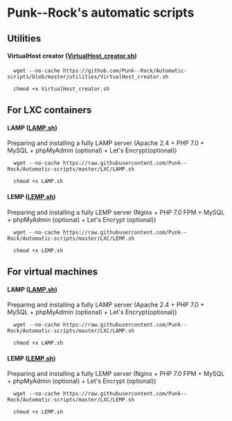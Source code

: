 # Punk--Rock's automatic scripts

## Utilities

#### VirtualHost creator ([VirtualHost_creator.sh](https://github.com/Punk--Rock/Automatic-scripts/blob/master/utilities/VirtualHost_creator.sh))

```shell
  wget --no-cache https://github.com/Punk--Rock/Automatic-scripts/blob/master/utilities/VirtualHost_creator.sh

  chmod +x VirtualHost_creator.sh
```

 
## For LXC containers

#### LAMP ([LAMP.sh](https://github.com/Punk--Rock/Automatic-scripts/blob/master/LXC/LAMP.sh))

Preparing and installing a fully LAMP server (Apache 2.4 + PHP 7.0 + MySQL + phpMyAdmin (optional) + Let's Encrypt(optional))

```shell
  wget --no-cache https://raw.githubusercontent.com/Punk--Rock/Automatic-scripts/master/LXC/LAMP.sh

  chmod +x LAMP.sh
```

#### LEMP ([LEMP.sh](https://github.com/Punk--Rock/Automatic-scripts/blob/master/LXC/LEMP.sh))

Preparing and installing a fully LEMP server (Nginx + PHP 7.0 FPM + MySQL + phpMyAdmin (optional) + Let's Encrypt (optional))

```shell
  wget --no-cache https://raw.githubusercontent.com/Punk--Rock/Automatic-scripts/master/LXC/LEMP.sh

  chmod +x LEMP.sh
```

 
## For virtual machines

#### LAMP ([LAMP.sh](https://github.com/Punk--Rock/Automatic-scripts/blob/master/VirtualMachines/LAMP.sh))

Preparing and installing a fully LAMP server (Apache 2.4 + PHP 7.0 + MySQL + phpMyAdmin (optional) + Let's Encrypt(optional))

```shell
  wget --no-cache https://raw.githubusercontent.com/Punk--Rock/Automatic-scripts/master/LXC/LAMP.sh

  chmod +x LAMP.sh
```

#### LEMP ([LEMP.sh](https://github.com/Punk--Rock/Automatic-scripts/blob/master/VirtualMachines/LEMP.sh))

Preparing and installing a fully LEMP server (Nginx + PHP 7.0 FPM + MySQL + phpMyAdmin (optional) + Let's Encrypt (optional))

```shell
  wget --no-cache https://raw.githubusercontent.com/Punk--Rock/Automatic-scripts/master/LXC/LEMP.sh

  chmod +x LEMP.sh
```
